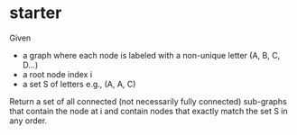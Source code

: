 # starter
Given

- a graph where each node is labeled with a non-unique letter (A, B, C, D...)
- a root node index i
- a set S of letters e.g., (A, A, C)

Return a set of all connected (not necessarily fully connected) sub-graphs that contain the node at i and contain nodes that exactly match the set S in any order.

